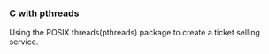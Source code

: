 ### C with pthreads

Using the POSIX threads(pthreads) package to create a ticket selling service.

